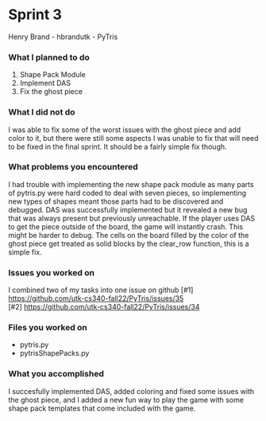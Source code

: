 # Sprint 3

Henry Brand - hbrandutk - PyTris

### What I planned to do
1. Shape Pack Module
2. Implement DAS
3. Fix the ghost piece

### What I did not do
I was able to fix some of the worst issues with the ghost piece and add color to it, but there were still some aspects I was unable to fix that will need to be fixed in the final sprint. It should be a fairly simple fix though.

### What problems you encountered
I had trouble with implementing the new shape pack module as many parts of pytris.py were hard coded to deal with seven pieces, so implementing new types of shapes meant those parts had to be discovered and debugged. 
DAS was successfully implemented but it revealed a new bug that was always present but previously unreachable. If the player uses DAS to get the piece outside of the board, the game will instantly crash. This might be harder to debug.
The cells on the board filled by the color of the ghost piece get treated as solid blocks by the clear_row function, this is a simple fix.

### Issues you worked on
I combined two of my tasks into one issue on github
[#1] https://github.com/utk-cs340-fall22/PyTris/issues/35	
[#2] https://github.com/utk-cs340-fall22/PyTris/issues/34

### Files you worked on
- pytris.py
- pytrisShapePacks.py
### What you accomplished
I succesfully implemented DAS, added coloring and fixed some issues with the ghost piece, and I added a new fun way to play the game with some shape pack templates that come included with the game.